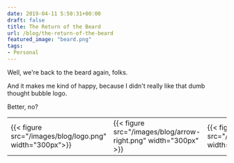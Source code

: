```yaml
---
date: 2019-04-11 5:50:31+00:00
draft: false
title: The Return of the Beard
url: /blog/the-return-of-the-beard
featured_image: "beard.png"
tags:
- Personal
---
```

Well, we're back to the beard again, folks. 

And it makes me kind of happy, because I didn't really like that dumb thought bubble logo. 

Better, no? 

|   |   |   |
|---|---|---|
|{{< figure src="/images/blog/logo.png" width="300px">}}|{{< figure src="/images/blog/arrow-right.png" width="300px" >}}|{{< figure src="/images/blog/beard.png" width="300px" >}}|
